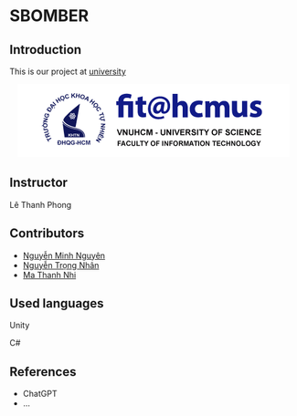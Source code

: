 # SBOMBER
## Introduction
<p>This is our project at <a href="https://www.hcmus.edu.vn/">university</a></p>
<div align="center"><a href="https://www.hcmus.edu.vn/"><img src="hcmus-logo.png"></a></div>

## Instructor
<p>Lê Thanh Phong</p>


## Contributors
- <a href="https://github.com/NguyenPTN">Nguyễn Minh Nguyên</a>
- <a href="https://github.com/nhan925">Nguyễn Trọng Nhân</a>
- <a href="https://github.com/MaThanhNhi">Ma Thanh Nhi</a>


## Used languages
<p> Unity</p>
<p> C#</p>

## References
- ChatGPT
- ... 
